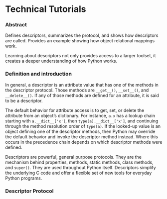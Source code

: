 # Technical Tutorials

### Abstract 

Defines descriptors, summarizes the protocol, and shows how descriptors are called. Provides an example showing how object relational mappings work.

Learning about descriptors not only provides access to a larger toolset, it creates a deeper understanding of how Python works.


### Definition and introduction

In general, a descriptor is an attribute value that has one of the methods in the descriptor protocol. Those methods are `__get__()`, `__set__()`, and `__delete__()`. If any of those methods are defined for an attribute, it is said to be a descriptor.

The default behavior for attribute access is to get, set, or delete the attribute from an object’s dictionary. For instance, `a.x` has a lookup chain starting with `a.__dict__['x']`, then `type(a).__dict__['x']`, and continuing through the method resolution order of `type(a)`. If the looked-up value is an object defining one of the descriptor methods, then Python may override the default behavior and invoke the descriptor method instead. Where this occurs in the precedence chain depends on which descriptor methods were defined.


Descriptors are powerful, general purpose protocols. They are the mechanism behind properties, methods, static methods, class methods, and `super()`. They are used throughout Python itself. Descriptors simplify the underlying C code and offer a flexible set of new tools for everyday Python programs. 


### Descriptor Protocol